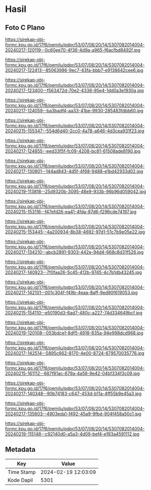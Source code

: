 # Hasil

## Foto C Plano

https://sirekap-obj-formc.kpu.go.id/17f6/pemilu/pdpr/53/07/08/20/14/5307082014004-20240217-120119--0c60ee70-4f36-4d9a-a965-f6acfbd8492f.jpg

https://sirekap-obj-formc.kpu.go.id/17f6/pemilu/pdpr/53/07/08/20/14/5307082014004-20240217-122413--85063986-9ec7-43fa-bbb7-e9138642cee6.jpg

https://sirekap-obj-formc.kpu.go.id/17f6/pemilu/pdpr/53/07/08/20/14/5307082014004-20240217-123400--f563472d-70e2-4338-95e4-1dd0a3e1930a.jpg

https://sirekap-obj-formc.kpu.go.id/17f6/pemilu/pdpr/53/07/08/20/14/5307082014004-20240217-124059--ba3badf4-aa33-41be-9930-285483fdbb60.jpg

https://sirekap-obj-formc.kpu.go.id/17f6/pemilu/pdpr/53/07/08/20/14/5307082014004-20240215-155347--554d6d40-2cc0-4a78-a646-4d3cea931f23.jpg

https://sirekap-obj-formc.kpu.go.id/17f6/pemilu/pdpr/53/07/08/20/14/5307082014004-20240217-124855--eed33f5f-fc09-4208-bc81-61508ade8190.jpg

https://sirekap-obj-formc.kpu.go.id/17f6/pemilu/pdpr/53/07/08/20/14/5307082014004-20240217-130801--144ad843-4d5f-4f68-9488-e1bd42933d02.jpg

https://sirekap-obj-formc.kpu.go.id/17f6/pemilu/pdpr/53/07/08/20/14/5307082014004-20240219-113818--25d9320b-3095-48e9-933b-96b96d059042.jpg

https://sirekap-obj-formc.kpu.go.id/17f6/pemilu/pdpr/53/07/08/20/14/5307082014004-20240215-153116--f47efd26-ea41-4fda-87d6-f296cde74197.jpg

https://sirekap-obj-formc.kpu.go.id/17f6/pemilu/pdpr/53/07/08/20/14/5307082014004-20240215-153445--4a200934-8b38-4692-97d1-51c7b9e05e22.jpg

https://sirekap-obj-formc.kpu.go.id/17f6/pemilu/pdpr/53/07/08/20/14/5307082014004-20240217-134210--abcb2891-9303-442e-94d4-668c8d31f526.jpg

https://sirekap-obj-formc.kpu.go.id/17f6/pemilu/pdpr/53/07/08/20/14/5307082014004-20240217-140923--7f0faa26-5c45-412b-9745-4c7b1db43245.jpg

https://sirekap-obj-formc.kpu.go.id/17f6/pemilu/pdpr/53/07/08/20/14/5307082014004-20240217-142101--001c304f-f49b-4eaa-8aff-9ed90f619053.jpg

https://sirekap-obj-formc.kpu.go.id/17f6/pemilu/pdpr/53/07/08/20/14/5307082014004-20240215-154110--e50190d3-6ad7-480c-a227-74d334649bcf.jpg

https://sirekap-obj-formc.kpu.go.id/17f6/pemilu/pdpr/53/07/08/20/14/5307082014004-20240219-120108--053bdce1-8df5-4918-835a-94e998dcd968.jpg

https://sirekap-obj-formc.kpu.go.id/17f6/pemilu/pdpr/53/07/08/20/14/5307082014004-20240217-142514--5895c662-8170-4e00-8724-679570035776.jpg

https://sirekap-obj-formc.kpu.go.id/17f6/pemilu/pdpr/53/07/08/20/14/5307082014004-20240215-161112--687f91ac-679a-4a58-9e42-04bf334f3c09.jpg

https://sirekap-obj-formc.kpu.go.id/17f6/pemilu/pdpr/53/07/08/20/14/5307082014004-20240217-140348--90b74183-c647-453d-b11a-4ff55b9e45a3.jpg

https://sirekap-obj-formc.kpu.go.id/17f6/pemilu/pdpr/53/07/08/20/14/5307082014004-20240217-135603--4903eda1-f492-45a9-9fbd-904f458a50c1.jpg

https://sirekap-obj-formc.kpu.go.id/17f6/pemilu/pdpr/53/07/08/20/14/5307082014004-20240219-115148--c92140d0-a5a3-4d09-bef4-e193a4591112.jpg


## Metadata

| Key        | Value               |
| ---------- | ------------------- |
| Time Stamp | 2024-02-19 12:03:09 |
| Kode Dapil | 5301                |



